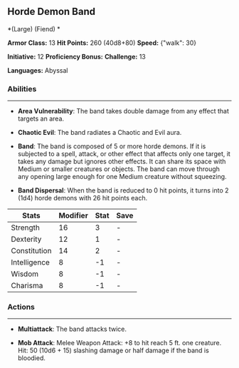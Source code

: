## Horde Demon Band
*(Large) (Fiend) *

**Armor Class:** 13
**Hit Points:** 260 (40d8+80)
**Speed:** {"walk": 30}

**Initiative:** 12
**Proficiency Bonus:**
**Challenge:** 13

**Languages:** Abyssal

### Abilities
 --- 
- **Area Vulnerability**: The band takes double damage from any effect that targets an area.

- **Chaotic Evil**: The band radiates a Chaotic and Evil aura.

- **Band**: The band is composed of 5 or more horde demons. If it is subjected to a spell, attack, or other effect that affects only one target, it takes any damage but ignores other effects. It can share its space with Medium or smaller creatures or objects. The band can move through any opening large enough for one Medium creature without squeezing.

- **Band Dispersal**: When the band is reduced to 0 hit points, it turns into 2 (1d4) horde demons with 26 hit points each.



| Stats | Modifier | Stat | Save
| ---- | ---- | ---- | ---- |
| Strength | 16 | 3 | - |
| Dexterity | 12 | 1 | - |
| Constitution | 14 | 2 | - |
| Intelligence | 8 | -1 | - |
| Wisdom | 8 | -1 | - |
| Charisma | 8 | -1 | - |

### Actions
 --- 
- **Multiattack**: The band attacks twice.

- **Mob Attack**: Melee Weapon Attack: +8 to hit  reach 5 ft.  one creature. Hit: 50 (10d6 + 15) slashing damage  or half damage if the band is bloodied.

